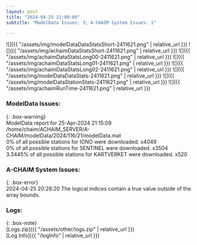 ```yaml
---
layout: post
title: "2024-04-25 21:00:00"
subtitle: "ModelData Issues: 3; A-CHAIM System Issues: 1"

---
```


![]({{ "/assets/img/modelDataDataStatsShort-2411621.png" | relative_url }})
![]({{ "/assets/img/achaimDataStatsShort-2411621.png" | relative_url }})
![]({{ "/assets/img/achaimDataStatsLong00-2411621.png" | relative_url }})
![]({{ "/assets/img/achaimDataStatsLong01-2411621.png" | relative_url }})
![]({{ "/assets/img/achaimDataStatsLong02-2411621.png" | relative_url }})
![]({{ "/assets/img/modelDataDataStats-2411621.png" | relative_url }})
![]({{ "/assets/img/modelDataStationStats-2411621.png" | relative_url }})
![]({{ "/assets/img/achaimRunTime-2411621.png" | relative_url }})


### ModelData Issues:  
  
{: .box-warning}  
 ModelData report for 25-Apr-2024 21:15:09   
 /home/chaim/ACHAIM_SERVER/A-CHAIM/modelData/2024/116/21/modelData.mat   
 0% of all possible stations for IONO were downloaded. x4049   
 0% of all possible stations for SENTINEL were downloaded. x3504   
 3.3445% of all possible stations for KARTVERKET were downloaded. x520   
  
### A-CHAIM System Issues:  
  
{: .box-error}  
2024-04-25 20:28:20 The logical indices contain a true value outside of the array bounds.  

### Logs:  
  
{: .box-note}  
[Logs.zip]({{ "/assets/other/logs.zip" | relative_url }})  
[Log Info]({{ "/logInfo" | relative_url }})  
